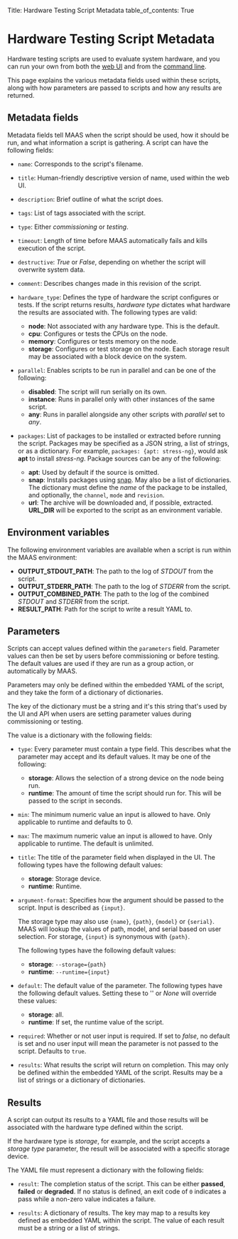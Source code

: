 Title: Hardware Testing Script Metadata
table_of_contents: True

# Hardware Testing Script Metadata

Hardware testing scripts are used to evaluate system hardware, and you can run
your own from both the [web UI][maas-scripts] and from the [command
line][maas-scripts-cli].

This page explains the various metadata fields used within these scripts, along
with how parameters are passed to scripts and how any results are returned.

## Metadata fields

Metadata fields tell MAAS when the script should be used, how it should be run,
and what information a script is gathering. A script can have the following fields:

- `name`: Corresponds to the script's filename.
- `title`: Human-friendly descriptive version of name, used within the web UI.
- `description`: Brief outline of what the script does.
- `tags`: List of tags associated with the script.
- `type`: Either *commissioning* or *testing*.
- `timeout`: Length of time before MAAS automatically fails and kills execution
  of the script.
- `destructive`: *True* or *False*, depending on whether the script will
  overwrite system data.
- `comment`: Describes changes made in this revision of the script.

- `hardware_type`: Defines the type of hardware the script configures or tests.
  If the script returns results, *hardware type* dictates what hardware the results
  are associated with. The following types are valid:

    - **node**: Not associated with any hardware type. This is the default.
    - **cpu**: Configures or tests the CPUs on the node.
    - **memory**: Configures or tests memory on the node.
    - **storage**: Configures or test storage on the node. Each storage
      result may be associated with a block device on the system.

- `parallel`: Enables scripts to be run in parallel and can be one of the
  following:

    - **disabled**: The script will run serially on its own.
    - **instance**: Runs in parallel only with other instances of the same
      script.
    - **any**: Runs in parallel alongside any other scripts with *parallel* set
      to *any*.

- `packages`: List of packages to be installed or extracted before running the
  script. Packages may be specified as a JSON string, a list of strings, or as
  a dictionary. For example, `packages: {apt: stress-ng}`, would ask **apt** to
  install *stress-ng*. Package sources can be any of the following:

    - **apt**: Used by default if the source is omitted.
    - **snap**: Installs packages using [snap][snapcraft]. May also be a list of
      dictionaries. The dictionary must define the *name* of the package to be
      installed, and optionally, the `channel`, `mode` and `revision`.
    - **url**: The archive will be downloaded and, if possible, extracted.
      **URL_DIR** will be exported to the script as an environment variable.

## Environment variables

The following environment variables are available when a script is run within
the MAAS environment:

- **OUTPUT_STDOUT_PATH**: The path to the log of *STDOUT* from the script.
- **OUTPUT_STDERR_PATH**: The path to the log of *STDERR* from the script.
- **OUTPUT_COMBINED_PATH**: The path to the log of the combined *STDOUT* and *STDERR*
  from the script.
- **RESULT_PATH**: Path for the script to write a result YAML to.

## Parameters

Scripts can accept values defined within the `parameters` field.  Parameter values
can then be set by users before commissioning or before testing. The default
values are used if they are run as a group action, or automatically by MAAS.

Parameters may only be defined within the embedded YAML of the script, and they
take the form of a dictionary of dictionaries.

The key of the dictionary must be a string and it's this string that's used by
the UI and API when users are setting parameter values during commissioning or
testing.

The value is a dictionary with the following fields:

- `type`: Every parameter must contain a type field. This describes what
   the parameter may accept and its default values. It may be one of the
   following:
    - **storage**: Allows the selection of a strong device on the node being
      run.
    - **runtime**: The amount of time the script should run for. This will be
      passed to the script in seconds.

- `min`: The minimum numeric value an input is allowed to have. Only
  applicable to runtime and defaults to 0.

- `max`: The maximum numeric value an input is allowed to have. Only applicable
  to runtime. The default is unlimited.

- `title`: The title of the parameter field when displayed in the UI. The
  following types have the following default values:
    - **storage**: Storage device.
    - **runtime**: Runtime.

- `argument-format`: Specifies how the argument should be passed to the script.
  Input is described as `{input}`.

   The storage type may also use `{name}`, `{path}`, `{model}` or
   `{serial}`. MAAS will lookup the values of path, model, and serial based on
   user selection. For storage, `{input}` is synonymous with `{path}`.

   The following types have the following default values:
   - **storage**: `--storage={path}`
   - **runtime**: `--runtime={input}`

- `default`: The default value of the parameter. The following types have
  the following default values. Setting these to '' or *None* will override
  these values:
   - **storage**: all.
   - **runtime**: If set, the runtime value of the script.

- `required`: Whether or not user input is required. If set to *false*, no default
  is set and no user input will mean the parameter is not passed to the script.
  Defaults to `true`.

- `results`: What results the script will return on completion. This may only
  be defined within the embedded YAML of the script. Results may be a list of
  strings or a dictionary of dictionaries.

## Results

A script can output its results to a YAML file and those results will be associated
with the hardware type defined within the script. 

If the hardware type is *storage*, for example, and the script accepts a
*storage type* parameter, the result will be associated with a specific storage
device.

The YAML file must represent a dictionary with the following fields:

- `result`: The completion status of the script. This can be either **passed**,
  **failed** or **degraded**. If no status is defined, an exit code of `0`
  indicates a pass while a non-zero value indicates a failure.
 
- `results`: A dictionary of results. The key may map to a results key defined
  as embedded YAML within the script. The value of each result must be a string
  or a list of strings.


<!-- LINKS -->
[snapcraft]: https://snapcraft.io/
[maas-scripts]: nodes-hw-scripts.md
[maas-scripts-cli]: nodes-hw-scripts-cli.md
